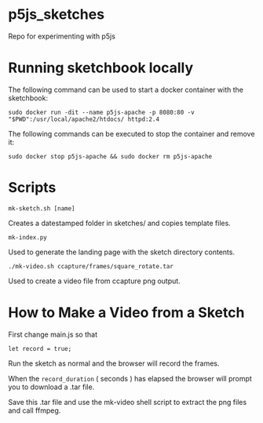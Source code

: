 # p5js_sketches
Repo for experimenting with p5js

# Running sketchbook locally

The following command can be used to start a docker container with the 
sketchbook:

`sudo docker run -dit --name p5js-apache -p 8080:80 -v "$PWD":/usr/local/apache2/htdocs/ httpd:2.4`

The following commands can be executed to stop the container and remove it:

`sudo docker stop p5js-apache && sudo docker rm p5js-apache`

# Scripts

`mk-sketch.sh [name]`

Creates a datestamped folder in sketches/ and copies template files.

`mk-index.py` 

Used to generate the landing page with the sketch directory contents.

`./mk-video.sh ccapture/frames/square_rotate.tar`

Used to create a video file from ccapture png output.

# How to Make a Video from a Sketch

First change main.js so that

`let record = true;`

Run the sketch as normal and the browser will record the frames.

When the `record_duration` ( seconds ) has elapsed the browser
will prompt you to download a .tar file.

Save this .tar file and use the mk-video shell script to extract
the png files and call ffmpeg.

